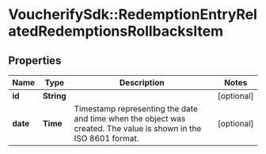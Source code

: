 # VoucherifySdk::RedemptionEntryRelatedRedemptionsRollbacksItem

## Properties

| Name | Type | Description | Notes |
| ---- | ---- | ----------- | ----- |
| **id** | **String** |  | [optional] |
| **date** | **Time** | Timestamp representing the date and time when the object was created. The value is shown in the ISO 8601 format. | [optional] |

